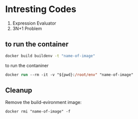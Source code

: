 # Intresting Codes

1. Expression Evaluator
2. 3N+1 Problem

## to run the container
```bash
docker build buildenv -t "name-of-image"
```
to run the contaniner
```ps
docker run --rm -it -v "${pwd}:/root/env" "name-of-image"
```
## Cleanup

Remove the build-evironment image:
```ps
docker rmi "name-of-image" -f
```